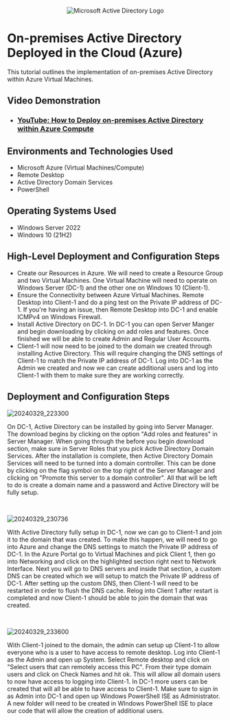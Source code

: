 <p align="center">
<img src="https://i.imgur.com/pU5A58S.png" alt="Microsoft Active Directory Logo"/>
</p>

<h1>On-premises Active Directory Deployed in the Cloud (Azure)</h1>
This tutorial outlines the implementation of on-premises Active Directory within Azure Virtual Machines.<br />


<h2>Video Demonstration</h2>

- ### [YouTube: How to Deploy on-premises Active Directory within Azure Compute](https://www.youtube.com)

<h2>Environments and Technologies Used</h2>

- Microsoft Azure (Virtual Machines/Compute)
- Remote Desktop
- Active Directory Domain Services
- PowerShell

<h2>Operating Systems Used </h2>

- Windows Server 2022
- Windows 10 (21H2)

<h2>High-Level Deployment and Configuration Steps</h2>

- Create our Resources in Azure. We will need to create a Resource Group and two Virtual Machines. One Virtual Machine will need to operate on Windows Server (DC-1) and the other one on Windows 10 (Client-1).
- Ensure the Connectivity between Azure Virtual Machines. Remote Desktop into Client-1 and do a ping test on the Private IP address of DC-1. If you're having an issue, then Remote Desktop into DC-1 and enable ICMPv4 on Windows Firewall.
- Install Active Directory on DC-1. In DC-1 you can open Server Manger and begin downloading by clicking on add roles and features. Once finished we will be able to create Admin and Regular User Accounts. 
- Client-1 will now need to be joined to the domain we created through installing Active Directory. This will require changing the DNS settings of Client-1 to match the Private IP address of DC-1. Log into DC-1 as the Admin we created and now we can create additional users and log into Client-1 with them to make sure they are working correctly.

<h2>Deployment and Configuration Steps</h2>

![20240329_223300](https://github.com/tylermartin12368/configure-ad/assets/161632103/6fa92709-5cd2-4889-9537-a53429f33c80)
</p>
<p>
On DC-1, Active Directory can be installed by going into Server Manager. The download begins by clicking on the option "Add roles and features" in Server Manager. When going through the before you begin download section, make sure in Server Roles that you pick Active Directory Domain Services. After the installation is complete, then Active Directory Domain Services will need to be turned into a domain controller. This can be done by clicking on the flag symbol on the top right of the Server Manager and clicking on "Promote this server to a domain controller". All that will be left to do is create a domain name and a password and Active Directory will be fully setup.   
</p>
<br />

![20240329_230736](https://github.com/tylermartin12368/configure-ad/assets/161632103/074f393a-62af-4e23-8fbc-fac14c892ca5)
</p>
<p>
With Active Directory fully setup in DC-1, now we can go to Client-1 and join it to the domain that was created. To make this happen, we will need to go into Azure and change the DNS settings to match the Private IP address of DC-1. In the Azure Portal go to Virtual Machines and pick Client 1, then go into Networking and click on the highlighted section right next to Network Interface. Next you will go to DNS servers and inside that section, a custom DNS can be created which we will setup to match the Private IP address of DC-1. After setting up the custom DNS, then Client-1 will need to be restarted in order to flush the DNS cache. Relog into Client 1 after restart is completed and now Client-1 should be able to join the domain that was created.     
</p>
<br />

![20240329_233600](https://github.com/tylermartin12368/configure-ad/assets/161632103/9e9a8daf-32a8-43a8-817b-51ffd08d5921)
</p>
<p>
With Client-1 joined to the domain, the admin can setup up Client-1 to allow everyone who is a user to have access to remote desktop. Log into Client-1 as the Admin and open up System. Select Remote desktop and click on "Select users that can remotely access this PC". From their type domain users and click on Check Names and hit ok. This will allow all domain users to now have access to logging into Client-1. In DC-1 more users can be created that will all be able to have access to Client-1. Make sure to sign in as Admin into DC-1 and open up Windows PowerShell ISE as Administrator. A new folder will need to be created in WIndows PowerShell ISE to place our code that will allow the creation of additional users. 
</p>
<br />
